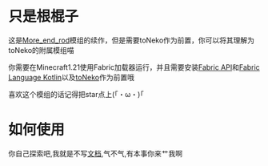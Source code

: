 # 只是根棍子
这是[More_end_rod](https://github.com/CSneko/More_end_rod/)模组的续作，但是需要toNeko作为前置，你可以将其理解为toNeko的附属模组喵

你需要在Minecraft1.21使用Fabric加载器运行，并且需要安装[Fabric API](https://modrinth.com/mod/fabric-api)和[Fabric Language Kotlin](https://modrinth.com/mod/fabric-language-kotlin)以及[toNeko](https://modrinth.com/mod/tonekomod)作为前置哦

喜欢这个模组的话记得把star点上(｢・ω・)｢
# 如何使用
你自己探索吧,我就是不写[文档](https://github.com/CSneko/JustARod/blob/master/docs/doc.md),气不气,有本事你来艹我啊
